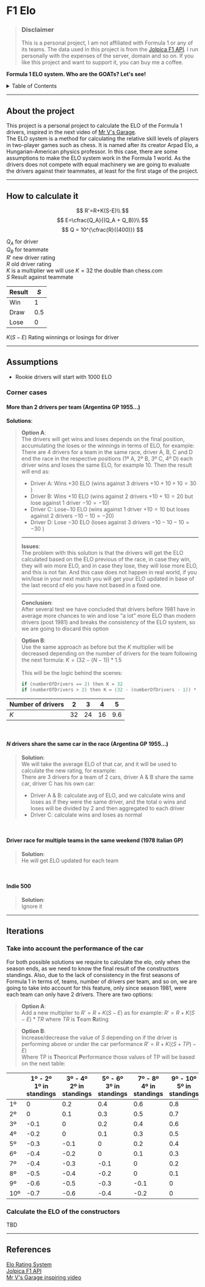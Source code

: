 # F1 Elo

> ### Disclaimer
> This is a personal project, I am not affiliated with Formula 1 or any of its teams. The data used in this project is
> from the [Jolpica F1 API](https://github.com/jolpica/jolpica-f1). I run personally with the expenses of the server,
> domain and so on. If you like this project and want to support it, you can buy me a coffee.

**Formula 1 ELO system. Who are the GOATs? Let's see!**

<!-- TABLE OF CONTENTS -->
<details>
  <summary>Table of Contents</summary>
  <ol>
    <li>
      <a href="#about-the-project">About the project</a>
    </li>
    <li>
      <a href="#how-to-calculate-it">How to calculate it</a>
    </li>
    <li>
      <a href="#assumptions">Assumptions</a>
      <ul>
        <li><a href="#corner-cases">Corner cases</a></li>
      </ul>
    </li>
    <li>
      <a href="#iterations">Iterations</a>
      <ul>
        <li><a href="#take-into-account-the-performance-of-the-car">Take into account the performance of the car</a></li>
      </ul>
    </li>
    <li>
      <a href="#considerations">Considerations</a>
    </li>
    <li>
      <a href="#references">References</a>
    </li>
  </ol>
</details>

_________________

## About the project

This project is a personal project to calculate the ELO of the Formula 1 drivers, inspired in the next video
of [Mr V's Garage](https://www.youtube.com/live/U16a8tdrbII?t=1046s). <br/>The ELO system is a method for
calculating the relative skill levels of players in two-player games such as chess. It is named after its creator Arpad
Elo, a Hungarian-American physics professor. In this case, there are some assumptions to make the ELO system work in the
Formula 1 world.
As the drivers does not compete with equal machinery we are going to evaluate the drivers against their teammates, at
least for the first stage of the project.

_________________

## How to calculate it

$$
R'=R+K(S-E)\\
$$
$$
E=\cfrac{Q_A}{(Q_A + Q_B)}\\
$$
$$
Q = 10^{\cfrac{R}{(400)}}
$$

$Q_A$ for driver <br/>
$Q_B$ for teammate <br/>
$R'$ new driver rating <br/>
$R$ old driver rating <br/>
$K$ is a multiplier we will use $K=32$ the double than chess.com <br/>
$S$ Result against teammate <br/>

| Result | $S$ |
|--------|-----|
| Win    | 1   |
| Draw   | 0.5 |
| Lose   | 0   |

$K(S-E)$ Rating winnings or losings for driver <br/>
_________________

## Assumptions

- Rookie drivers will start with 1000 ELO

### Corner cases

#### More than 2 drivers per team (Argentina GP 1955...)

**Solutions**:
> **Option A**:
> <br/>The drivers will get wins and loses depends on the final position, accumulating the loses or the winnings in
> terms of ELO, for example: <br/>
> There are 4 drivers for a team in the same race, driver A, B, C and D end the race in the respective positions (1º A,
> 2º B, 3º C, 4º D)
> each driver wins and loses the same ELO, for example 10. Then the result will end as:
>    - Driver A: Wins $+30$ ELO (wins against 3 drivers $+10 +10 +10 = 30$ )
>    - Driver B: Wins $+10$ ELO (wins against 2 drivers $+10 +10 = 20$ but lose against 1 driver $-10 = -10$)
>    - Driver C: Lose$-10$ ELO (wins against 1 driver $+10= 10$ but loses against 2 drivers $-10-10 = -20$)
>    - Driver D: Lose $-30$ ELO (loses against 3 drivers $-10 -10-10 = -30$ )
> ________
> **Issues**:
> <br/>The problem with this solution is that the drivers will get the ELO calculated based on the ELO previous of the
> race, in case they win, they will win more ELO, and in case they lose, they will lose more ELO, and this is not fair.
> And this case does not happen in real world, if you win/lose in your next match you will get your ELO updated in base
> of
> the last record of elo you have not based in a fixed one.
> ____
> **Conclusion**:
> <br/>After several test we have concluded that drivers before 1981 have in average more chances to win and lose "a
> lot" more ELO than modern drivers (post 1981) and breaks the consistency of the ELO system, so we are going to discard
> this option

> **Option B**:
> <br/>Use the same approach as before but the $K$ multiplier will be decreased depending on the number of drivers for
> the team following the next formula: $K = (32 - (N - 1)) * 1.5$<br/><br/>
> This will be the logic behind the scenes:
> ```java
> if (numberOfDrivers == 2) then K = 32
> if (numberOfDrivers > 2) then K = (32 - (numberOfDrivers - 1)) * 1.5
> ```

| Number of drivers | 2  | 3  | 4  | 5   |
|-------------------|----|----|----|-----|
| $K$               | 32 | 24 | 16 | 9.6 |


<br/>

#### $N$ drivers share the same car in the race (Argentina GP 1955...)

> **Solution**:
> <br/> We will take the average ELO of that car, and it will be used to calculate the new rating, for example: <br/>
> There are 3 drivers for a team of 2 cars, driver A & B share the same car, driver C has his own car:
>   - Driver A & B: calculate avg of ELO, and we calculate wins and loses as if they were the same driver, and the total
      o wins and loses will be divided by 2 and then aggregated to each driver
>   - Driver C: calculate wins and loses as normal


<br/>

#### Driver race for multiple teams in the same weekend (1978 Italian GP)

> **Solution**:
> <br/> He will get ELO updated for each team


<br/>

#### Indie 500

> **Solution**:
> <br/> Ignore it

_________________

## Iterations

### Take into account the performance of the car

For both possible solutions we require to calculate the elo, only when the season ends, as we need to know the final
result of the constructors standings.
Also, due to the lack of consistency in the first seasons of Formula 1 in terms of, teams, number of drivers per team,
and so on, we are going to take into account for this feature, only since season 1981, were each team can only have 2
drivers.
There are two options:

> **Option A**: <br/>
> Add a new multiplier to $R'=R+K(S-E)$ as for example: $R'=R+K(S-E)*TR$ where $TR$ is **T**eam **R**ating<br/>

> **Option B**: <br/>
> Increase/decrease the value of $S$ depending on if the driver is performing above or under the car performance
> $R'=R+K((S+TP)-E)$
> <br/>Where TP is **T**heorical **P**erformance those values of TP will be based on the next table:

|     | 1º - 2º<br/>1º in standings | 3º - 4º<br/>2º in standings | 5º - 6º<br/>3º in standings | 7º - 8º<br/>4º in standings | 9º - 10º<br/>5º in standings |
|-----|-----------------------------|-----------------------------|-----------------------------|-----------------------------|------------------------------|
| 1º  | 0                           | 0.2                         | 0.4                         | 0.6                         | 0.8                          |
| 2º  | 0                           | 0.1                         | 0.3                         | 0.5                         | 0.7                          |
| 3º  | -0.1                        | 0                           | 0.2                         | 0.4                         | 0.6                          |
| 4º  | -0.2                        | 0                           | 0.1                         | 0.3                         | 0.5                          |
| 5º  | -0.3                        | -0.1                        | 0                           | 0.2                         | 0.4                          |
| 6º  | -0.4                        | -0.2                        | 0                           | 0.1                         | 0.3                          |
| 7º  | -0.4                        | -0.3                        | -0.1                        | 0                           | 0.2                          |
| 8º  | -0.5                        | -0.4                        | -0.2                        | 0                           | 0.1                          |
| 9º  | -0.6                        | -0.5                        | -0.3                        | -0.1                        | 0                            |
| 10º | -0.7                        | -0.6                        | -0.4                        | -0.2                        | 0                            |

### Calculate the ELO of the constructors

TBD

_________________

## References

[Elo Rating System](https://stanislav-stankovic.medium.com/elo-rating-system-6196cc59941e) <br/>
[Jolpica F1 API](https://github.com/jolpica/jolpica-f1)<br/>
[Mr V's Garage inspiring video](https://www.youtube.com/live/U16a8tdrbII?t=1046s)<br/>
